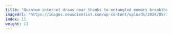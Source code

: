 ```yaml
---
title: "Quantum internet draws near thanks to entangled memory breakthroughs"
imageUrl: "https://images.newscientist.com/wp-content/uploads/2024/05/15153313/SEI_204219476.jpg?width=600"
index: 11
weight: 11
---
```

